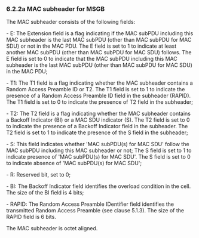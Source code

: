 ### 6.2.2a MAC subheader for MSGB

The MAC subheader consists of the following fields:

\- E: The Extension field is a flag indicating if the MAC subPDU
including this MAC subheader is the last MAC subPDU (other than MAC
subPDU for MAC SDU) or not in the MAC PDU. The E field is set to 1 to
indicate at least another MAC subPDU (other than MAC subPDU for MAC SDU)
follows. The E field is set to 0 to indicate that the MAC subPDU
including this MAC subheader is the last MAC subPDU (other than MAC
subPDU for MAC SDU) in the MAC PDU;

\- T1: The T1 field is a flag indicating whether the MAC subheader
contains a Random Access Preamble ID or T2. The T1 field is set to 1 to
indicate the presence of a Random Access Preamble ID field in the
subheader (RAPID). The T1 field is set to 0 to indicate the presence of
T2 field in the subheader;

\- T2: The T2 field is a flag indicating whether the MAC subheader
contains a Backoff Indicator (BI) or a MAC SDU indicator (S). The T2
field is set to 0 to indicate the presence of a Backoff Indicator field
in the subheader. The T2 field is set to 1 to indicate the presence of
the S field in the subheader;

\- S: This field indicates whether \'MAC subPDU(s) for MAC SDU\' follow
the MAC subPDU including this MAC subheader or not; The S field is set
to 1 to indicate presence of \'MAC subPDU(s) for MAC SDU\'. The S field
is set to 0 to indicate absence of \'MAC subPDU(s) for MAC SDU\';

\- R: Reserved bit, set to 0;

\- BI: The Backoff Indicator field identifies the overload condition in
the cell. The size of the BI field is 4 bits;

\- RAPID: The Random Access Preamble IDentifier field identifies the
transmitted Random Access Preamble (see clause 5.1.3). The size of the
RAPID field is 6 bits.

The MAC subheader is octet aligned.